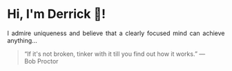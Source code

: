 # Hi, I'm Derrick 👋!
<p align="justify">I admire uniqueness and believe that a clearly focused mind can achieve anything...</p> 
<!-- #quote-start -->
<blockquote>&ldquo;If it's not broken, tinker with it till you find out how it works.&rdquo; &mdash; <footer>Bob Proctor</footer></blockquote>
<!-- #quote-end -->
